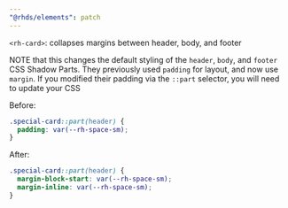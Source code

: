 ```yaml
---
"@rhds/elements": patch
---
```

`<rh-card>`: collapses margins between header, body, and footer

NOTE that this changes the default styling of the `header`, `body`, and `footer`
CSS Shadow Parts. They previously used `padding` for layout, and now use `margin`.
If you modified their padding via the `::part` selector, you will need to update your CSS

Before:
```css
.special-card::part(header) {
  padding: var(--rh-space-sm);
}
```

After:

```css
.special-card::part(header) {
  margin-block-start: var(--rh-space-sm);
  margin-inline: var(--rh-space-sm);
}
```
